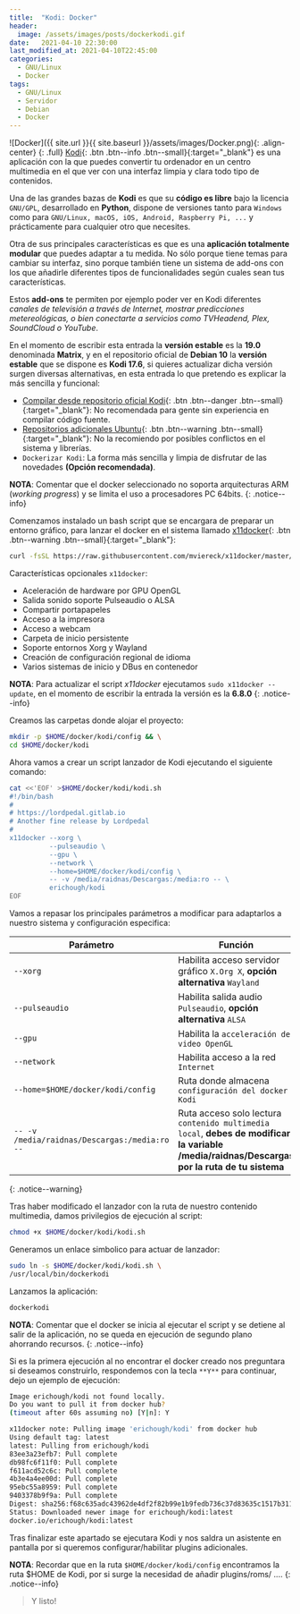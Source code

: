```yaml
---
title:  "Kodi: Docker" 
header:
  image: /assets/images/posts/dockerkodi.gif
date:   2021-04-10 22:30:00
last_modified_at: 2021-04-10T22:45:00
categories:
  - GNU/Linux
  - Docker
tags:
  - GNU/Linux
  - Servidor
  - Debian
  - Docker
---
```


![Docker]({{ site.url }}{{ site.baseurl }}/assets/images/Docker.png){: .align-center}
{: .full}
[Kodi](https://kodi.tv/){: .btn .btn--info .btn--small}{:target="_blank"} es una aplicación con la que puedes convertir tu ordenador en un centro multimedia en el que ver con una interfaz limpia y clara todo tipo de contenidos.

Una de las grandes bazas de **Kodi** es que su **código es libre** bajo la licencia `GNU/GPL`, desarrollado en **Python**, dispone de versiones tanto para `Windows` como para `GNU/Linux, macOS, iOS, Android, Raspberry Pi, ...` y prácticamente para cualquier otro que necesites.

Otra de sus principales características es que es una **aplicación totalmente modular** que puedes adaptar a tu medida. No sólo porque tiene temas para cambiar su interfaz, sino porque también tiene un sistema de add-ons con los que añadirle diferentes tipos de funcionalidades según cuales sean tus características. 

Estos **add-ons** te permiten por ejemplo poder ver en Kodi diferentes *canales de televisión a través de Internet, mostrar predicciones metereológicas, o bien conectarte a servicios como TVHeadend, Plex, SoundCloud o YouTube*.

En el momento de escribir esta entrada la **versión estable** es la **19.0** denominada **Matrix**, y en el repositorio oficial de **Debian 10** la **versión estable** que se dispone es **Kodi 17.6**, si quieres actualizar dicha versión surgen diversas alternativas, en esta entrada lo que pretendo es explicar la más sencilla y funcional:

 * [Compilar desde repositorio oficial Kodi](https://github.com/xbmc/xbmc/blob/master/docs/README.Linux.md){: .btn .btn--danger .btn--small}{:target="_blank"}: No recomendada para gente sin experiencia en compilar código fuente.
 * [Repositorios adicionales Ubuntu](https://kodi.wiki/view/HOW-TO:Install_Kodi_for_Linux#Installing_Kodi_on_Ubuntu-based_distributions){: .btn .btn--warning .btn--small}{:target="_blank"}: No la recomiendo por posibles conflictos en el sistema y librerías.
 * `Dockerizar Kodi`: La forma más sencilla y limpia de disfrutar de las novedades **(Opción recomendada)**. 

**NOTA**: Comentar que el docker seleccionado no soporta arquitecturas ARM (*working progress*) y se limita el uso a procesadores PC 64bits.
{: .notice--info}

Comenzamos instalado un bash script que se encargara de preparar un entorno gráfico, para lanzar el docker en el sistema llamado [x11docker](https://github.com/mviereck/x11docker/){: .btn .btn--warning .btn--small}{:target="_blank"}:

```bash
curl -fsSL https://raw.githubusercontent.com/mviereck/x11docker/master/x11docker | sudo bash -s -- --update
```

Características opcionales `x11docker`:
 * Aceleración de hardware por GPU OpenGL
 * Salida sonido soporte Pulseaudio o ALSA
 * Compartir portapapeles
 * Acceso a la impresora
 * Acceso a webcam
 * Carpeta de inicio persistente
 * Soporte entornos Xorg y Wayland
 * Creación de configuración regional de idioma
 * Varios sistemas de inicio y DBus en contenedor

**NOTA**: Para actualizar el script *x11docker* ejecutamos `sudo x11docker --update`, en el momento de escribir la entrada la versión es la **6.8.0**
{: .notice--info}

Creamos las carpetas donde alojar el proyecto:

```bash
mkdir -p $HOME/docker/kodi/config && \
cd $HOME/docker/kodi
```

Ahora vamos a crear un script lanzador de Kodi ejecutando el siguiente comando:

```bash
cat <<'EOF' >$HOME/docker/kodi/kodi.sh
#!/bin/bash
#
# https://lordpedal.gitlab.io
# Another fine release by Lordpedal
#
x11docker --xorg \
          --pulseaudio \
          --gpu \
          --network \
          --home=$HOME/docker/kodi/config \
          -- -v /media/raidnas/Descargas:/media:ro -- \
          erichough/kodi
EOF
```

Vamos a repasar los principales parámetros a modificar para adaptarlos a nuestro sistema y configuración especifica:

| Parámetro | Función |
| ------ | ------ |
| `--xorg` | Habilita acceso servidor gráfico `X.Org X`, **opción alternativa** `Wayland` |
| `--pulseaudio` | Habilita salida audio `Pulseaudio`, **opción alternativa** `ALSA` |
| `--gpu` | Habilita la `acceleración de video OpenGL` |
| `--network` | Habilita acceso a la red `Internet` |
| `--home=$HOME/docker/kodi/config` | Ruta donde almacena `configuración del docker Kodi` |
| `-- -v /media/raidnas/Descargas:/media:ro --` | Ruta acceso solo lectura `contenido multimedia local`, **debes de modificar la variable /media/raidnas/Descargas por la ruta de tu sistema** |
{: .notice--warning}

Tras haber modificado el lanzador con la ruta de nuestro contenido multimedia, damos privilegios de ejecución al script:

```bash
chmod +x $HOME/docker/kodi/kodi.sh
```

Generamos un enlace simbolico para actuar de lanzador:

```bash
sudo ln -s $HOME/docker/kodi/kodi.sh \
/usr/local/bin/dockerkodi
```

Lanzamos la aplicación:

```bash
dockerkodi
```

**NOTA**: Comentar que el docker se inicia al ejecutar el script y se detiene al salir de la aplicación, no se queda en ejecución de segundo plano ahorrando recursos.
{: .notice--info}

Si es la primera ejecución al no encontrar el docker creado nos preguntara si deseamos construirlo, respondemos con la tecla `**Y**` para continuar, dejo un ejemplo de ejecución:

```bash
Image erichough/kodi not found locally.
Do you want to pull it from docker hub?
(timeout after 60s assuming no) [Y|n]: Y

x11docker note: Pulling image 'erichough/kodi' from docker hub
Using default tag: latest
latest: Pulling from erichough/kodi
83ee3a23efb7: Pull complete
db98fc6f11f0: Pull complete
f611acd52c6c: Pull complete
4b3e4a4ee00d: Pull complete
95ebc55a8959: Pull complete
9403378b9f9a: Pull complete
Digest: sha256:f68c635adc43962de4df2f82b99e1b9fedb736c37d83635c1517b31169ad5ec9
Status: Downloaded newer image for erichough/kodi:latest
docker.io/erichough/kodi:latest
```

Tras finalizar este apartado se ejecutara Kodi y nos saldra un asistente en pantalla por si queremos configurar/habilitar plugins adicionales.

**NOTA**: Recordar que en la ruta `$HOME/docker/kodi/config` encontramos la ruta $HOME de Kodi, por si surge la necesidad de añadir plugins/roms/ ....
{: .notice--info}

> Y listo!
